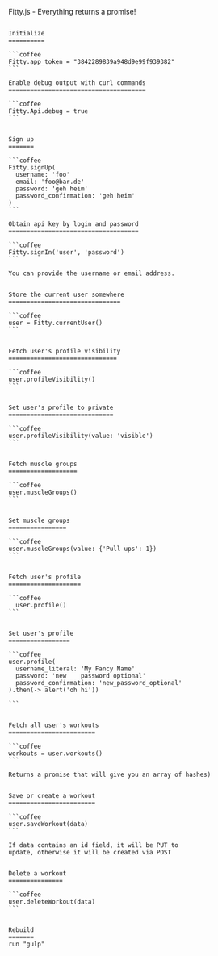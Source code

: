 Fitty.js - Everything returns a promise!
~~~~~~~~~~~~~~~~~~~~~~~~~~~~~~~~~~~~~~~~

Initialize
==========

```coffee
Fitty.app_token = "3842289839a948d9e99f939382"
```

Enable debug output with curl commands
======================================

```coffee
Fitty.Api.debug = true
```


Sign up
=======

```coffee
Fitty.signUp(
  username: 'foo'
  email: 'foo@bar.de'
  password: 'geh heim'
  password_confirmation: 'geh heim'
)
```

Obtain api key by login and password
====================================

```coffee
Fitty.signIn('user', 'password')
```

You can provide the username or email address.


Store the current user somewhere
===============================

```coffee
user = Fitty.currentUser()
```


Fetch user's profile visibility
==============================

```coffee
user.profileVisibility()
```


Set user's profile to private
=============================

```coffee
user.profileVisibility(value: 'visible')
```


Fetch muscle groups
===================

```coffee
user.muscleGroups()
```


Set muscle groups
================

```coffee
user.muscleGroups(value: {'Pull ups': 1})
```


Fetch user's profile
====================

```coffee
  user.profile()
```


Set user's profile
=================

```coffee
user.profile(
  username_literal: 'My Fancy Name'
  password: 'new    password optional'
  password_confirmation: 'new_password_optional'
).then(-> alert('oh hi'))

```


Fetch all user's workouts
========================

```coffee
workouts = user.workouts()
```

Returns a promise that will give you an array of hashes)


Save or create a workout
========================

```coffee
user.saveWorkout(data)
```

If data contains an id field, it will be PUT to
update, otherwise it will be created via POST


Delete a workout
===============

```coffee
user.deleteWorkout(data)
```


Rebuild
=======
run "gulp"
